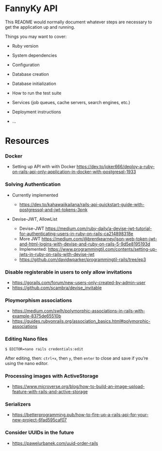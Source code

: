 # FannyKy API

This README would normally document whatever steps are necessary to get the
application up and running.

Things you may want to cover:

* Ruby version

* System dependencies

* Configuration

* Database creation

* Database initialization

* How to run the test suite

* Services (job queues, cache servers, search engines, etc.)

* Deployment instructions

* ...

# Resources
### Docker
- Setting up API with with Docker https://dev.to/joker666/deploy-a-ruby-on-rails-api-only-application-in-docker-with-postgresql-1933

### Solving Authentication

- Currently implemented
  - https://dev.to/kahawaiikailana/rails-api-quickstart-guide-with-postgressql-and-jwt-tokens-3pnk
 

- Devise-JWT, AllowList
  - Devise-JWT https://medium.com/ruby-daily/a-devise-jwt-tutorial-for-authenticating-users-in-ruby-on-rails-ca214898318e
  - More JWT https://medium.com/@brentkearney/json-web-token-jwt-and-html-logins-with-devise-and-ruby-on-rails-5-9d5e8195193d
  - Implemented: https://www.programmingtil.com/contents/setting-up-jwts-in-ruby-on-rails-with-devise-jwt
  - https://github.com/davidwparker/programmingtil-rails/tree/ep3

### Disable registerable in users to only allow invitations
- https://gorails.com/forum/new-users-only-created-by-admin-user
- https://github.com/scambra/devise_invitable

### Ploymorphism associations
- https://medium.com/swlh/polymorphic-associations-in-rails-with-example-8375de65510b
- https://guides.rubyonrails.org/association_basics.html#polymorphic-associations

### Editing Nano files

    $ EDITOR=nano rails credentials:edit

 After editing, then:
 `ctrl+x`, then `y`, then `enter` to close and save if you’re using the nano editor.
 
### Processing images with ActiveStorage
 - https://www.microverse.org/blog/how-to-build-an-image-upload-feature-with-rails-and-active-storage

### Serializers
 - https://betterprogramming.pub/how-to-fire-up-a-rails-api-for-your-new-project-6fad595caf07

### Consider UUIDs in the future
- https://pawelurbanek.com/uuid-order-rails
